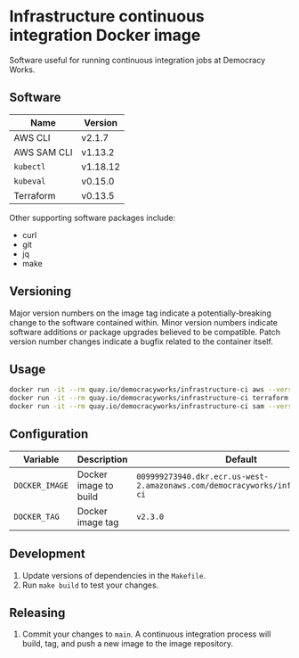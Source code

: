 # Infrastructure continuous integration Docker image

Software useful for running continuous integration jobs at Democracy Works.

## Software

| Name | Version |
| --- | --- |
| AWS CLI | v2.1.7 |
| AWS SAM CLI | v1.13.2 |
| `kubectl` | v1.18.12 |
| `kubeval` | v0.15.0 |
| Terraform | v0.13.5 |

Other supporting software packages include:

- curl
- git
- jq
- make

## Versioning

Major version numbers on the image tag indicate a potentially-breaking change to
the software contained within. Minor version numbers indicate software additions
or package upgrades believed to be compatible. Patch version number changes
indicate a bugfix related to the container itself.

## Usage

```sh
docker run -it --rm quay.io/democracyworks/infrastructure-ci aws --version
docker run -it --rm quay.io/democracyworks/infrastructure-ci terraform version
docker run -it --rm quay.io/democracyworks/infrastructure-ci sam --version
```

## Configuration

| Variable | Description | Default |
| --- | --- | --- |
| `DOCKER_IMAGE` | Docker image to build | `009999273940.dkr.ecr.us-west-2.amazonaws.com/democracyworks/infrastructure-ci` |
| `DOCKER_TAG` | Docker image tag | `v2.3.0` |

## Development

1. Update versions of dependencies in the `Makefile`.
2. Run `make build` to test your changes.

## Releasing

1. Commit your changes to `main`. A continuous integration process will build,
   tag, and push a new image to the image repository.
